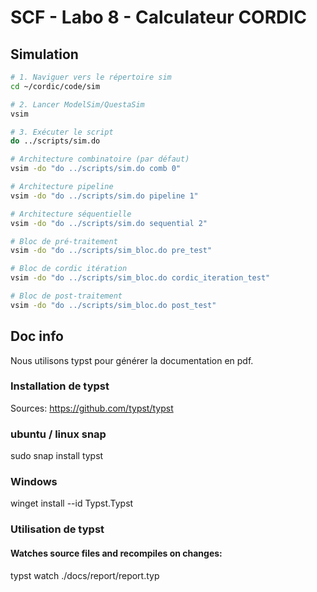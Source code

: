 # SCF - Labo 8 - Calculateur CORDIC

## Simulation

```bash
# 1. Naviguer vers le répertoire sim
cd ~/cordic/code/sim

# 2. Lancer ModelSim/QuestaSim
vsim

# 3. Exécuter le script
do ../scripts/sim.do

# Architecture combinatoire (par défaut)
vsim -do "do ../scripts/sim.do comb 0"

# Architecture pipeline
vsim -do "do ../scripts/sim.do pipeline 1"

# Architecture séquentielle
vsim -do "do ../scripts/sim.do sequential 2"

# Bloc de pré-traitement
vsim -do "do ../scripts/sim_bloc.do pre_test"

# Bloc de cordic itération
vsim -do "do ../scripts/sim_bloc.do cordic_iteration_test"

# Bloc de post-traitement
vsim -do "do ../scripts/sim_bloc.do post_test"
```

## Doc info

Nous utilisons typst pour générer la documentation en pdf.
### Installation de typst

Sources: https://github.com/typst/typst

### ubuntu / linux snap
sudo snap install typst

### Windows 
winget install --id Typst.Typst

### Utilisation de typst

#### Watches source files and recompiles on changes:
typst watch ./docs/report/report.typ


